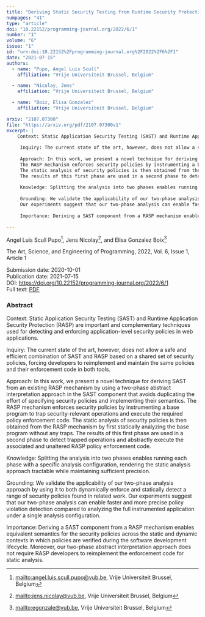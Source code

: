 ```yaml
---
title: "Deriving Static Security Testing from Runtime Security Protection for Web Applications"
numpages: "41"
type: "article"
doi: "10.22152/programming-journal.org/2022/6/1"
number: "1"
volume: "6"
issue: "1"
id: "urn:doi:10.22152%2Fprogramming-journal.org%2F2022%2F6%2F1"
date: "2021-07-15"
authors: 
  - name: "Pupo, Angel Luis Scull"
    affiliation: "Vrije Universiteit Brussel, Belgium"

  - name: "Nicolay, Jens"
    affiliation: "Vrije Universiteit Brussel, Belgium"

  - name: "Boix, Elisa Gonzalez"
    affiliation: "Vrije Universiteit Brussel, Belgium"

arxiv: "2107.07300"
file: "https://arxiv.org/pdf/2107.07300v1"
excerpt: |
    Context: Static Application Security Testing (SAST) and Runtime Application Security Protection (RASP) are important and complementary techniques used for detecting and enforcing application-level security policies in web applications.
     
     Inquiry: The current state of the art, however, does not allow a safe and efficient combination of SAST and RASP based on a shared set of security policies, forcing developers to reimplement and maintain the same policies and their enforcement code in both tools.
     
     Approach: In this work, we present a novel technique for deriving SAST from an existing RASP mechanism by using a two-phase abstract interpretation approach in the SAST component that avoids duplicating the effort of specifying security policies and implementing their semantics.
     The RASP mechanism enforces security policies by instrumenting a base program to trap security-relevant operations and execute the required policy enforcement code.
     The static analysis of security policies is then obtained from the RASP mechanism by first statically analyzing the base program without any traps.
     The results of this first phase are used in a second phase to detect trapped operations and abstractly execute the associated and unaltered RASP policy enforcement code.
     
     Knowledge: Splitting the analysis into two phases enables running each phase with a specific analysis configuration, rendering the static analysis approach tractable while maintaining sufficient precision.
     
     Grounding: We validate the applicability of our two-phase analysis approach by using it to both dynamically enforce and statically detect a range of security policies found in related work.
     Our experiments suggest that our two-phase analysis can enable faster and more precise policy violation detection compared to analyzing the full instrumented application under a single analysis configuration.
     
     Importance: Deriving a SAST component from a RASP mechanism enables equivalent semantics for the security policies across the static and dynamic contexts in which policies are verified during the software development lifecycle. Moreover, our two-phase abstract interpretation approach does not require RASP developers to reimplement the enforcement code for static analysis.

---
```

Angel Luis Scull Pupo[^1], Jens Nicolay[^2], and Elisa Gonzalez Boix[^3]

The Art, Science, and Engineering of Programming, 2022, Vol. 6, Issue 1, Article 1

Submission date: 2020-10-01  
Publication date: 2021-07-15  
DOI: <https://doi.org/10.22152/programming-journal.org/2022/6/1>  
Full text: [PDF](https://arxiv.org/pdf/2107.07300v1)  


### Abstract

Context: Static Application Security Testing (SAST) and Runtime Application Security Protection (RASP) are important and complementary techniques used for detecting and enforcing application-level security policies in web applications.
 
 Inquiry: The current state of the art, however, does not allow a safe and efficient combination of SAST and RASP based on a shared set of security policies, forcing developers to reimplement and maintain the same policies and their enforcement code in both tools.
 
 Approach: In this work, we present a novel technique for deriving SAST from an existing RASP mechanism by using a two-phase abstract interpretation approach in the SAST component that avoids duplicating the effort of specifying security policies and implementing their semantics.
 The RASP mechanism enforces security policies by instrumenting a base program to trap security-relevant operations and execute the required policy enforcement code.
 The static analysis of security policies is then obtained from the RASP mechanism by first statically analyzing the base program without any traps.
 The results of this first phase are used in a second phase to detect trapped operations and abstractly execute the associated and unaltered RASP policy enforcement code.
 
 Knowledge: Splitting the analysis into two phases enables running each phase with a specific analysis configuration, rendering the static analysis approach tractable while maintaining sufficient precision.
 
 Grounding: We validate the applicability of our two-phase analysis approach by using it to both dynamically enforce and statically detect a range of security policies found in related work.
 Our experiments suggest that our two-phase analysis can enable faster and more precise policy violation detection compared to analyzing the full instrumented application under a single analysis configuration.
 
 Importance: Deriving a SAST component from a RASP mechanism enables equivalent semantics for the security policies across the static and dynamic contexts in which policies are verified during the software development lifecycle. Moreover, our two-phase abstract interpretation approach does not require RASP developers to reimplement the enforcement code for static analysis.


[^1]: <mailto:angel.luis.scull.pupo@vub.be>, Vrije Universiteit Brussel, Belgium
[^2]: <mailto:jens.nicolay@vub.be>, Vrije Universiteit Brussel, Belgium
[^3]: <mailto:egonzale@vub.be>, Vrije Universiteit Brussel, Belgium
